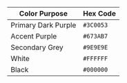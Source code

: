 | Color Purpose       | Hex Code  | 
|---------------------|-----------|
| Primary Dark Purple | `#3C0053` |
| Accent Purple       | `#673AB7` |
| Secondary Grey      | `#9E9E9E` | 
| White               | `#FFFFFF` |
| Black               | `#000000` |
